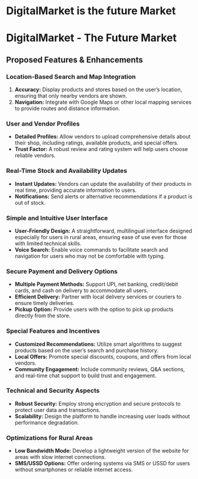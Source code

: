 # DigitalMarket is the future Market

# DigitalMarket - The Future Market

## Proposed Features & Enhancements

### Location-Based Search and Map Integration
1. **Accuracy:** Display products and stores based on the user’s location, ensuring that only nearby vendors are shown.
2. **Navigation:** Integrate with Google Maps or other local mapping services to provide routes and distance information.

### User and Vendor Profiles
- **Detailed Profiles:** Allow vendors to upload comprehensive details about their shop, including ratings, available products, and special offers.
- **Trust Factor:** A robust review and rating system will help users choose reliable vendors.

### Real-Time Stock and Availability Updates
- **Instant Updates:** Vendors can update the availability of their products in real time, providing accurate information to users.
- **Notifications:** Send alerts or alternative recommendations if a product is out of stock.

### Simple and Intuitive User Interface
- **User-Friendly Design:** A straightforward, multilingual interface designed especially for users in rural areas, ensuring ease of use even for those with limited technical skills.
- **Voice Search:** Enable voice commands to facilitate search and navigation for users who may not be comfortable with typing.

### Secure Payment and Delivery Options
- **Multiple Payment Methods:** Support UPI, net banking, credit/debit cards, and cash on delivery to accommodate all users.
- **Efficient Delivery:** Partner with local delivery services or couriers to ensure timely deliveries.
- **Pickup Option:** Provide users with the option to pick up products directly from the store.

### Special Features and Incentives
- **Customized Recommendations:** Utilize smart algorithms to suggest products based on the user’s search and purchase history.
- **Local Offers:** Promote special discounts, coupons, and offers from local vendors.
- **Community Engagement:** Include community reviews, Q&A sections, and real-time chat support to build trust and engagement.

### Technical and Security Aspects
- **Robust Security:** Employ strong encryption and secure protocols to protect user data and transactions.
- **Scalability:** Design the platform to handle increasing user loads without performance degradation.

### Optimizations for Rural Areas
- **Low Bandwidth Mode:** Develop a lightweight version of the website for areas with slow internet connections.
- **SMS/USSD Options:** Offer ordering systems via SMS or USSD for users without smartphones or reliable internet access.

